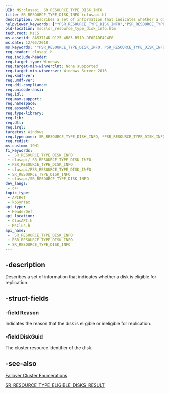 ```yaml
---
UID: NS:clusapi._SR_RESOURCE_TYPE_DISK_INFO
title: SR_RESOURCE_TYPE_DISK_INFO (clusapi.h)
description: Describes a set of information that indicates whether a disk is eligible for replication.
helpviewer_keywords: ["*PSR_RESOURCE_TYPE_DISK_INFO","PSR_RESOURCE_TYPE_DISK_INFO","PSR_RESOURCE_TYPE_DISK_INFO structure pointer [Failover Cluster]","SR_RESOURCE_TYPE_DISK_INFO","SR_RESOURCE_TYPE_DISK_INFO structure [Failover Cluster]","clusapi/PSR_RESOURCE_TYPE_DISK_INFO","clusapi/SR_RESOURCE_TYPE_DISK_INFO","msclus/PSR_RESOURCE_TYPE_DISK_INFO","msclus/SR_RESOURCE_TYPE_DISK_INFO","mscs.sr_resource_type_disk_info"]
old-location: mscs\sr_resource_type_disk_info.htm
tech.root: MsCS
ms.assetid: 8A53714D-D125-4B83-B51D-DF0EADE4C4E0
ms.date: 12/05/2018
ms.keywords: '*PSR_RESOURCE_TYPE_DISK_INFO, PSR_RESOURCE_TYPE_DISK_INFO, PSR_RESOURCE_TYPE_DISK_INFO structure pointer [Failover Cluster], SR_RESOURCE_TYPE_DISK_INFO, SR_RESOURCE_TYPE_DISK_INFO structure [Failover Cluster], clusapi/PSR_RESOURCE_TYPE_DISK_INFO, clusapi/SR_RESOURCE_TYPE_DISK_INFO, msclus/PSR_RESOURCE_TYPE_DISK_INFO, msclus/SR_RESOURCE_TYPE_DISK_INFO, mscs.sr_resource_type_disk_info'
req.header: clusapi.h
req.include-header: 
req.target-type: Windows
req.target-min-winverclnt: None supported
req.target-min-winversvr: Windows Server 2016
req.kmdf-ver: 
req.umdf-ver: 
req.ddi-compliance: 
req.unicode-ansi: 
req.idl: 
req.max-support: 
req.namespace: 
req.assembly: 
req.type-library: 
req.lib: 
req.dll: 
req.irql: 
targetos: Windows
req.typenames: SR_RESOURCE_TYPE_DISK_INFO, *PSR_RESOURCE_TYPE_DISK_INFO
req.redist: 
ms.custom: 19H1
f1_keywords:
 - _SR_RESOURCE_TYPE_DISK_INFO
 - clusapi/_SR_RESOURCE_TYPE_DISK_INFO
 - PSR_RESOURCE_TYPE_DISK_INFO
 - clusapi/PSR_RESOURCE_TYPE_DISK_INFO
 - SR_RESOURCE_TYPE_DISK_INFO
 - clusapi/SR_RESOURCE_TYPE_DISK_INFO
dev_langs:
 - c++
topic_type:
 - APIRef
 - kbSyntax
api_type:
 - HeaderDef
api_location:
 - ClusAPI.h
 - MsClus.h
api_name:
 - _SR_RESOURCE_TYPE_DISK_INFO
 - PSR_RESOURCE_TYPE_DISK_INFO
 - SR_RESOURCE_TYPE_DISK_INFO
---
```


## -description

Describes a set of information that indicates whether a disk is eligible for replication.

## -struct-fields

### -field Reason

Indicates the reason that the disk is eligible or ineligible for replication.

### -field DiskGuid

The cluster resource identifier of the disk.

## -see-also

<a href="/previous-versions/windows/desktop/mscs/cluster-enumerations">Failover Cluster Enumerations</a>

<a href="/windows/win32/api/clusapi/ns-clusapi-sr_resource_type_eligible_disks_result">SR_RESOURCE_TYPE_ELIGIBLE_DISKS_RESULT</a>

